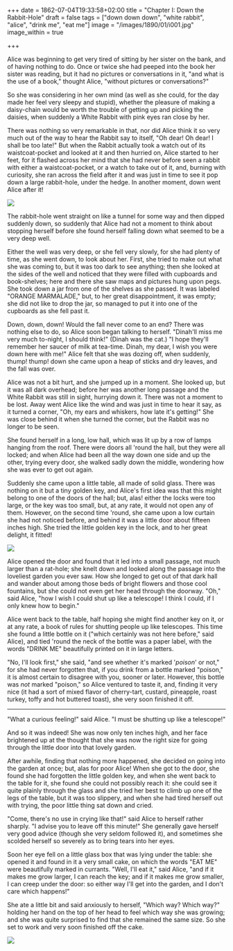 +++
date = 1862-07-04T19:33:58+02:00
title = "Chapter I: Down the Rabbit-Hole"
draft = false
tags = ["down down down", "white rabbit", "alice", "drink me", "eat me"]
image = "/images/1890/01/i001.jpg"
image_within = true

+++

Alice was beginning to get very tired of sitting by her sister on the bank, and of having nothing to do. Once or twice she had peeped into the book her sister was reading, but it had no pictures or conversations in it, "and what is the use of a book," thought Alice, "without pictures or conversations?"

So she was considering in her own mind (as well as she could, for the day made her feel very sleepy and stupid), whether the pleasure of making a daisy-chain would be worth the trouble of getting up and picking the daisies, when suddenly a White Rabbit with pink eyes ran close by her.

There was nothing so very remarkable in that, nor did Alice think it so very much out of the way to hear the Rabbit say to itself, "Oh dear! Oh dear! I shall be too late!" But when the Rabbit actually took a watch out of its waistcoat-pocket and looked at it and then hurried on, Alice started to her feet, for it flashed across her mind that she had never before seen a rabbit with either a waistcoat-pocket, or a watch to take out of it, and, burning with curiosity, she ran across the field after it and was just in time to see it pop down a large rabbit-hole, under the hedge. In another moment, down went Alice after it!

![](/static/images/1890/01/i001.jpg)

The rabbit-hole went straight on like a tunnel for some way and then dipped suddenly down, so suddenly that Alice had not a moment to think about stopping herself before she found herself falling down what seemed to be a very deep well.

Either the well was very deep, or she fell very slowly, for she had plenty of time, as she went down, to look about her. First, she tried to make out what she was coming to, but it was too dark to see anything; then she looked at the sides of the well and noticed that they were filled with cupboards and book-shelves; here and there she saw maps and pictures hung upon pegs. She took down a jar from one of the shelves as she passed. It was labeled "ORANGE MARMALADE," but, to her great disappointment, it was empty; she did not like to drop the jar, so managed to put it into one of the cupboards as she fell past it.

Down, down, down! Would the fall never come to an end? There was nothing else to do, so Alice soon began talking to herself. "Dinah'll miss me very much to-night, I should think!" (Dinah was the cat.) "I hope they'll remember her saucer of milk at tea-time. Dinah, my dear, I wish you were down here with me!" Alice felt that she was dozing off, when suddenly, thump! thump! down she came upon a heap of sticks and dry leaves, and the fall was over.

Alice was not a bit hurt, and she jumped up in a moment. She looked up, but it was all dark overhead; before her was another long passage and the White Rabbit was still in sight, hurrying down it. There was not a moment to be lost. Away went Alice like the wind and was just in time to hear it say, as it turned a corner, "Oh, my ears and whiskers, how late it's getting!" She was close behind it when she turned the corner, but the Rabbit was no longer to be seen.

She found herself in a long, low hall, which was lit up by a row of lamps hanging from the roof. There were doors all 'round the hall, but they were all locked; and when Alice had been all the way down one side and up the other, trying every door, she walked sadly down the middle, wondering how she was ever to get out again.

Suddenly she came upon a little table, all made of solid glass. There was nothing on it but a tiny golden key, and Alice's first idea was that this might belong to one of the doors of the hall; but, alas! either the locks were too large, or the key was too small, but, at any rate, it would not open any of them. However, on the second time 'round, she came upon a low curtain she had not noticed before, and behind it was a little door about fifteen inches high. She tried the little golden key in the lock, and to her great delight, it fitted!

![](/static/images/1890/01/i002.jpg)

Alice opened the door and found that it led into a small passage, not much larger than a rat-hole; she knelt down and looked along the passage into the loveliest garden you ever saw. How she longed to get out of that dark hall and wander about among those beds of bright flowers and those cool fountains, but she could not even get her head through the doorway. "Oh," said Alice, "how I wish I could shut up like a telescope!  I think I could, if I only knew how to begin."

Alice went back to the table, half hoping she might find another key on it, or at any rate, a book of rules for shutting people up like telescopes. This time she found a little bottle on it ("which certainly was not here before," said Alice), and tied 'round the neck of the bottle was a paper label, with the words "DRINK ME" beautifully printed on it in large letters.

"No, I'll look first," she said, "and see whether it's marked '_poison_' or not," for she had never forgotten that, if you drink from a bottle marked "poison," it is almost certain to disagree with you, sooner or later. However, this bottle was _not_ marked "poison," so Alice ventured to taste it, and, finding it very nice (it had a sort of mixed flavor of cherry-tart, custard, pineapple, roast turkey, toffy and hot buttered toast), she very soon finished it off.

---

"What a curious feeling!" said Alice. "I must be shutting up like a telescope!"

And so it was indeed! She was now only ten inches high, and her face brightened up at the thought that she was now the right size for going through the little door into that lovely garden.

After awhile, finding that nothing more happened, she decided on going into the garden at once; but, alas for poor Alice! When she got to the door, she found she had forgotten the little golden key, and when she went back to the table for it, she found she could not possibly reach it: she could see it quite plainly through the glass and she tried her best to climb up one of the legs of the table, but it was too slippery, and when she had tired herself out with trying, the poor little thing sat down and cried.

"Come, there's no use in crying like that!" said Alice to herself rather sharply. "I advise you to leave off this minute!" She generally gave herself very good advice (though she very seldom followed it), and sometimes she scolded herself so severely as to bring tears into her eyes.

Soon her eye fell on a little glass box that was lying under the table: she opened it and found in it a very small cake, on which the words "EAT ME" were beautifully marked in currants. "Well, I'll eat it," said Alice, "and if it makes me grow larger, I can reach the key; and if it makes me grow smaller, I can creep under the door: so either way I'll get into the garden, and I don't care which happens!"

She ate a little bit and said anxiously to herself, "Which way? Which way?" holding her hand on the top of her head to feel which way she was growing; and she was quite surprised to find that she remained the same size. So she set to work and very soon finished off the cake.

![](/static/images/1890/01/i003.jpg)
